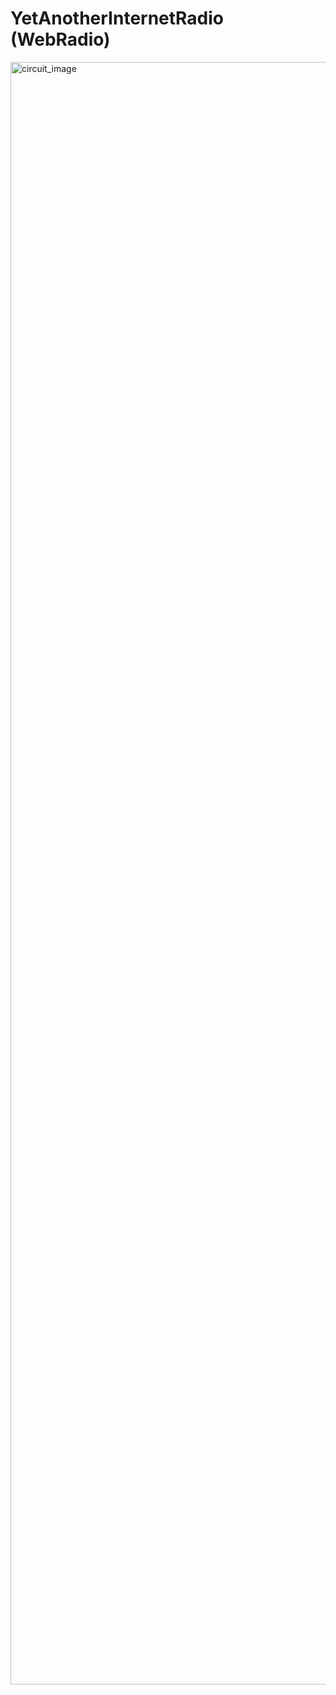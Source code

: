 # YetAnotherInternetRadio (WebRadio)


<img width="3000" height="2596" alt="circuit_image" src="https://github.com/user-attachments/assets/7c50c69c-9573-4c87-bad7-169756cb9f4e" />
